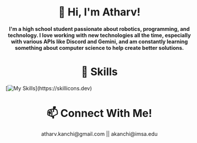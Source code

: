 <h1 align="center">👋 Hi, I'm Atharv!</h1>
<h4 align="center"> I'm a high school student passionate about robotics, programming, and technology. I love working with new technologies all the time, especially with various APIs like Discord and Gemini, and am constantly learning something about computer science to help create better solutions. </h4>

<h1 align="center">🔧 Skills</h1>

[![My Skills](https://skillicons.dev/icons?i=js,html,css,bootstrap,c,discordjs,flask,git,java,latex,nodejs,py,SQlite,)](https://skillicons.dev)


<h1 align="center">📫 Connect With Me!</h1>
<p align="center">atharv.kanchi@gmail.com || akanchi@imsa.edu</p>